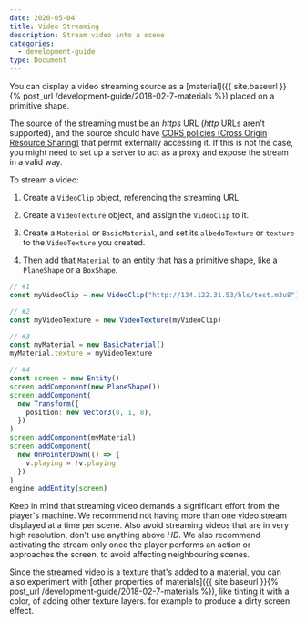 ```yaml
---
date: 2020-05-04
title: Video Streaming
description: Stream video into a scene
categories:
  - development-guide
type: Document
---
```


You can display a video streaming source as a [material]({{ site.baseurl }}{% post_url /development-guide/2018-02-7-materials %}) placed on a primitive shape.

The source of the streaming must be an _https_ URL (_http_ URLs aren't supported), and the source should have [CORS policies (Cross Origin Resource Sharing)](https://en.wikipedia.org/wiki/Cross-origin_resource_sharing) that permit externally accessing it. If this is not the case, you might need to set up a server to act as a proxy and expose the stream in a valid way.

To stream a video:

1. Create a `VideoClip` object, referencing the streaming URL.

2. Create a `VideoTexture` object, and assign the `VideoClip` to it.

3. Create a `Material` or `BasicMaterial`, and set its `albedoTexture` or `texture` to the `VideoTexture` you created.

4. Then add that `Material` to an entity that has a primitive shape, like a `PlaneShape` or a `BoxShape`.

```ts
// #1
const myVideoClip = new VideoClip("http://134.122.31.53/hls/test.m3u8")

// #2
const myVideoTexture = new VideoTexture(myVideoClip)

// #3
const myMaterial = new BasicMaterial()
myMaterial.texture = myVideoTexture

// #4
const screen = new Entity()
screen.addComponent(new PlaneShape())
screen.addComponent(
  new Transform({
    position: new Vector3(8, 1, 8),
  })
)
screen.addComponent(myMaterial)
screen.addComponent(
  new OnPointerDown(() => {
    v.playing = !v.playing
  })
)
engine.addEntity(screen)
```

Keep in mind that streaming video demands a significant effort from the player's machine. We recommend not having more than one video stream displayed at a time per scene. Also avoid streaming videos that are in very high resolution, don't use anything above _HD_. We also recommend activating the stream only once the player performs an action or approaches the screen, to avoid affecting neighbouring scenes.

Since the streamed video is a texture that's added to a material, you can also experiment with [other properties of materials]({{ site.baseurl }}{% post_url /development-guide/2018-02-7-materials %}), like tinting it with a color, of adding other texture layers. for example to produce a dirty screen effect.
